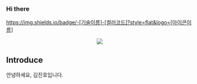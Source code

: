 ### Hi there

https://img.shields.io/badge/-[기술이름]-[컬러코드]?style=flat&logo=[아이콘이름]


<p align="center">
<img src="https://img.shields.io/badge/-Python-3776AB?style=flat&logo=Python&logoColor=white"/>
</p>



## Introduce
안녕하세요, 김진호입니다.
